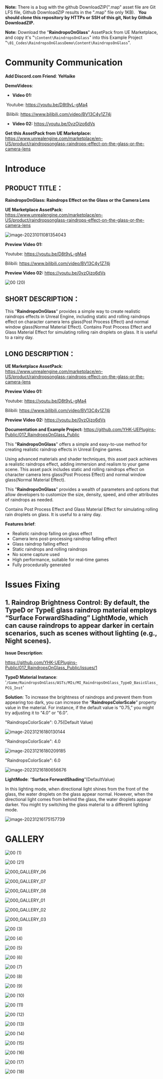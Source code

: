 **Note:** There is a bug with the github DownloadZIP(".map" asset file are Git LFS file, Github DownloadZIP results in the ".map" file only 1KB).  **You should clone this repository by HTTPs or SSH of this git, Not by Github DownloadZIP.**

**Note:** Download the "**RaindropsOnGlass**" AssetPack from UE Marketplace, and copy it's "`\Content\RaindropsOnGlass`" into this Example Project "`\01_Codes\RaindropsOnGlassDemo\Content\RaindropsOnGlass`".



# Community Communication

**Add Discord.com Friend**: **YeHaike**

**DemoVideos**:

- **Video 01:** 

​		Youtube: https://youtu.be/D8t9vL-gMa4

​		Bilibili: https://www.bilibili.com/video/BV13C4y1Z74j

- **Video 02:** https://youtu.be/0vzOjzo6dVs

**Get this AssetPack from UE Marketplace:** https://www.unrealengine.com/marketplace/en-US/product/raindropsonglass-raindrops-effect-on-the-glass-or-the-camera-lens



# Introduce

## PRODUCT TITLE：

**RaindropsOnGlass: Raindrops Effect on the Glass or the Camera Lens** 

**UE Marketplace AssetPack**: https://www.unrealengine.com/marketplace/en-US/product/raindropsonglass-raindrops-effect-on-the-glass-or-the-camera-lens

![image-20231011081354043](README/00_Res/01_Images/image-20231011081354043.png)

**Preview Video 01:** 

Youtube: https://youtu.be/D8t9vL-gMa4

Bilibili: https://www.bilibili.com/video/BV13C4y1Z74j

**Preview Video 02:** https://youtu.be/0vzOjzo6dVs

![00 (20)](README/00_Res/01_Images/00%20(20).png)

## SHORT DESCRIPTION：

This "**RaindropsOnGlass**" provides a simple way to create realistic raindrops effects in Unreal Engine, including static and rolling raindrops effect on character camera lens glass(Post Process Effect) and normal window glass(Normal Material Effect). Contains Post Process Effect and Glass Material Effect for simulating rolling rain droplets on glass. It is useful to a rainy day.

## LONG DESCRIPTION：

**UE Marketplace AssetPack**: https://www.unrealengine.com/marketplace/en-US/product/raindropsonglass-raindrops-effect-on-the-glass-or-the-camera-lens

**Preview Video 01:** 

Youtube: https://youtu.be/D8t9vL-gMa4

Bilibili: https://www.bilibili.com/video/BV13C4y1Z74j

**Preview Video 02:** https://youtu.be/0vzOjzo6dVs

**Documentation and Example Project:** https://github.com/YHK-UEPlugins-Public/017_RaindropsOnGlass_Public

This "**RaindropsOnGlass**" offers a simple and easy-to-use method for creating realistic raindrop effects in Unreal Engine games. 

Using advanced materials and shader techniques, this asset pack achieves a realistic raindrops effect, adding immersion and realism to your game scene. This asset pack includes static and rolling raindrops effect on character camera lens glass(Post Process Effect) and normal window glass(Normal Material Effect).

This "**RaindropsOnGlass**" provides a wealth of parameters and options that allow developers to customize the size, density, speed, and other attributes of raindrops as needed.

Contains Post Process Effect and Glass Material Effect for simulating rolling rain droplets on glass. It is useful to a rainy day.

**Features brief**:

- Realistic raindrop falling on glass effect
- Camera lens post-processing raindrop falling effect
- Glass raindrop falling effect
- Static raindrops and rolling raindrops
- No scene capture used
- High performance, suitable for real-time games
- Fully procedurally generated

# Issues Fixing

## 1. Raindrop Brightness Control: By default, the TypeD or TypeE glass raindrop material employs “Surface ForwardShading” LightMode, which can cause raindrops to appear darker in certain scenarios, such as scenes without lighting (e.g., Night scenes).

**Issue Description**: 

https://github.com/YHK-UEPlugins-Public/017_RaindropsOnGlass_Public/issues/1

**TypeD Material Instance**: '`/Game/RaindropsOnGlass/ASTs/MIs/MI_RaindropsOnGlass_TypeD_BasicGlass_PCG_Inst`'

**Solution**: To increase the brightness of raindrops and prevent them from appearing too dark, you can increase the “**RaindropsColorScale**” property value in the material. For instance, if the default value is “0.75,” you might try adjusting it to “4.0” or "6.0".

"RaindropsColorScale": 0.75(Default Value)

![image-20231216180130144](README/00_Res/01_Images/image-20231216180130144.png)

"RaindropsColorScale": 4.0

![image-20231216180209185](README/00_Res/01_Images/image-20231216180209185.png)

"RaindropsColorScale": 6.0

![image-20231216180656676](README/00_Res/01_Images/image-20231216180656676.png)

**LightMode**: “**Surface ForwardShading**”(DefaultValue)

In this lighting mode, when directional light shines from the front of the glass, the water droplets on the glass appear normal. However, when the directional light comes from behind the glass, the water droplets appear darker. You might try switching the glass material to a different lighting mode.

![image-20231216175157739](README/00_Res/01_Images/image-20231216175157739.png)

# GALLERY

![00 (1)](README/00_Res/01_Images/00%20(1).png)

![00 (21)](README/00_Res/01_Images/00%20(21).png)

![000_GALLERY_06](README/00_Res/01_Images/000_GALLERY_06.jpg)

![000_GALLERY_07](README/00_Res/01_Images/000_GALLERY_07.jpg)

![000_GALLERY_08](README/00_Res/01_Images/000_GALLERY_08.jpg)

![000_GALLERY_01](README/00_Res/01_Images/000_GALLERY_01.jpg)

![000_GALLERY_02](README/00_Res/01_Images/000_GALLERY_02.jpg)

![000_GALLERY_03](README/00_Res/01_Images/000_GALLERY_03.jpg)

![00 (3)](README/00_Res/01_Images/00%20(3).png)

![00 (4)](README/00_Res/01_Images/00%20(4).png)

![00 (5)](README/00_Res/01_Images/00%20(5).png)

![00 (6)](README/00_Res/01_Images/00%20(6).png)

![00 (7)](README/00_Res/01_Images/00%20(7).png)

![00 (8)](README/00_Res/01_Images/00%20(8).png)

![00 (9)](README/00_Res/01_Images/00%20(9).png)

![00 (10)](README/00_Res/01_Images/00%20(10).png)

![00 (11)](README/00_Res/01_Images/00%20(11).png)

![00 (12)](README/00_Res/01_Images/00%20(12).png)

![00 (13)](README/00_Res/01_Images/00%20(13).png)

![00 (14)](README/00_Res/01_Images/00%20(14).png)

![00 (15)](README/00_Res/01_Images/00%20(15).png)

![00 (16)](README/00_Res/01_Images/00%20(16).png)

![00 (17)](README/00_Res/01_Images/00%20(17).png)

![00 (18)](README/00_Res/01_Images/00%20(18).png)

